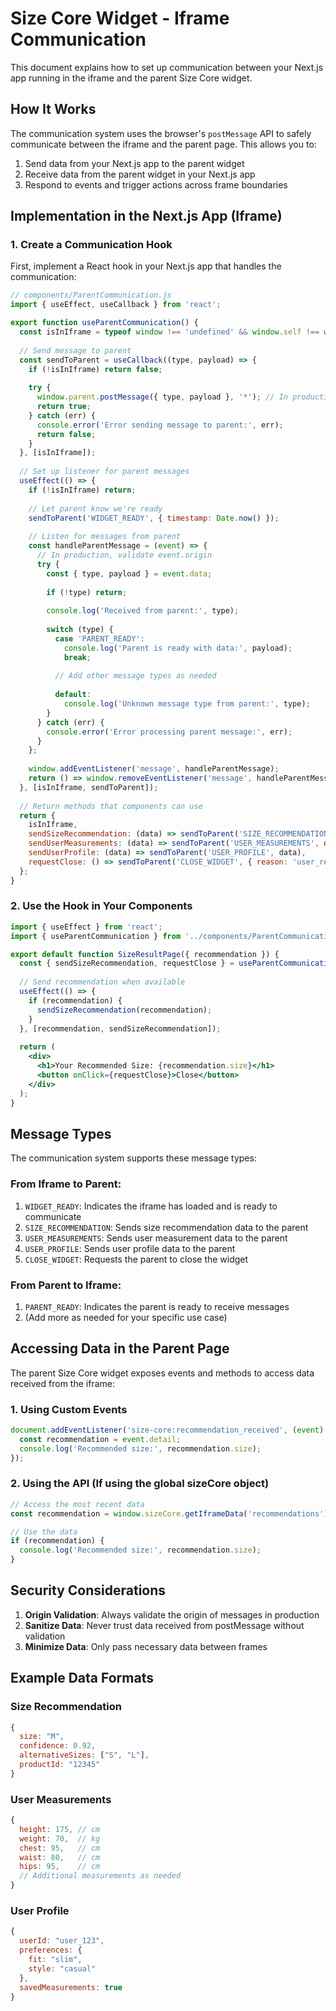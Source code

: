 # Size Core Widget - Iframe Communication

This document explains how to set up communication between your Next.js app running in the iframe and the parent Size Core widget.

## How It Works

The communication system uses the browser's `postMessage` API to safely communicate between the iframe and the parent page. This allows you to:

1. Send data from your Next.js app to the parent widget
2. Receive data from the parent widget in your Next.js app
3. Respond to events and trigger actions across frame boundaries

## Implementation in the Next.js App (Iframe)

### 1. Create a Communication Hook

First, implement a React hook in your Next.js app that handles the communication:

```jsx
// components/ParentCommunication.js
import { useEffect, useCallback } from 'react';

export function useParentCommunication() {
  const isInIframe = typeof window !== 'undefined' && window.self !== window.top;
  
  // Send message to parent
  const sendToParent = useCallback((type, payload) => {
    if (!isInIframe) return false;
    
    try {
      window.parent.postMessage({ type, payload }, '*'); // In production, specify target origin
      return true;
    } catch (err) {
      console.error('Error sending message to parent:', err);
      return false;
    }
  }, [isInIframe]);
  
  // Set up listener for parent messages
  useEffect(() => {
    if (!isInIframe) return;
    
    // Let parent know we're ready
    sendToParent('WIDGET_READY', { timestamp: Date.now() });
    
    // Listen for messages from parent
    const handleParentMessage = (event) => {
      // In production, validate event.origin
      try {
        const { type, payload } = event.data;
        
        if (!type) return;
        
        console.log('Received from parent:', type);
        
        switch (type) {
          case 'PARENT_READY':
            console.log('Parent is ready with data:', payload);
            break;
            
          // Add other message types as needed
          
          default:
            console.log('Unknown message type from parent:', type);
        }
      } catch (err) {
        console.error('Error processing parent message:', err);
      }
    };
    
    window.addEventListener('message', handleParentMessage);
    return () => window.removeEventListener('message', handleParentMessage);
  }, [isInIframe, sendToParent]);
  
  // Return methods that components can use
  return {
    isInIframe,
    sendSizeRecommendation: (data) => sendToParent('SIZE_RECOMMENDATION', data),
    sendUserMeasurements: (data) => sendToParent('USER_MEASUREMENTS', data),
    sendUserProfile: (data) => sendToParent('USER_PROFILE', data),
    requestClose: () => sendToParent('CLOSE_WIDGET', { reason: 'user_requested' })
  };
}
```

### 2. Use the Hook in Your Components

```jsx
import { useEffect } from 'react';
import { useParentCommunication } from '../components/ParentCommunication';

export default function SizeResultPage({ recommendation }) {
  const { sendSizeRecommendation, requestClose } = useParentCommunication();
  
  // Send recommendation when available
  useEffect(() => {
    if (recommendation) {
      sendSizeRecommendation(recommendation);
    }
  }, [recommendation, sendSizeRecommendation]);
  
  return (
    <div>
      <h1>Your Recommended Size: {recommendation.size}</h1>
      <button onClick={requestClose}>Close</button>
    </div>
  );
}
```

## Message Types

The communication system supports these message types:

### From Iframe to Parent:

1. `WIDGET_READY`: Indicates the iframe has loaded and is ready to communicate
2. `SIZE_RECOMMENDATION`: Sends size recommendation data to the parent
3. `USER_MEASUREMENTS`: Sends user measurement data to the parent
4. `USER_PROFILE`: Sends user profile data to the parent
5. `CLOSE_WIDGET`: Requests the parent to close the widget

### From Parent to Iframe:

1. `PARENT_READY`: Indicates the parent is ready to receive messages
2. (Add more as needed for your specific use case)

## Accessing Data in the Parent Page

The parent Size Core widget exposes events and methods to access data received from the iframe:

### 1. Using Custom Events

```javascript
document.addEventListener('size-core:recommendation_received', (event) => {
  const recommendation = event.detail;
  console.log('Recommended size:', recommendation.size);
});
```

### 2. Using the API (If using the global sizeCore object)

```javascript
// Access the most recent data
const recommendation = window.sizeCore.getIframeData('recommendations');

// Use the data
if (recommendation) {
  console.log('Recommended size:', recommendation.size);
}
```

## Security Considerations

1. **Origin Validation**: Always validate the origin of messages in production
2. **Sanitize Data**: Never trust data received from postMessage without validation
3. **Minimize Data**: Only pass necessary data between frames

## Example Data Formats

### Size Recommendation

```javascript
{
  size: "M",
  confidence: 0.92,
  alternativeSizes: ["S", "L"],
  productId: "12345"
}
```

### User Measurements

```javascript
{
  height: 175, // cm
  weight: 70,  // kg
  chest: 95,   // cm
  waist: 80,   // cm
  hips: 95,    // cm
  // Additional measurements as needed
}
```

### User Profile

```javascript
{
  userId: "user_123",
  preferences: {
    fit: "slim",
    style: "casual"
  },
  savedMeasurements: true
}
```
